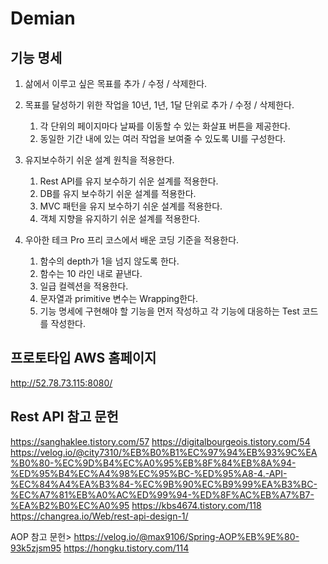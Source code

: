# Demian
## 기능 명세
1. 삶에서 이루고 싶은 목표를 추가 / 수정 / 삭제한다.

2. 목표를 달성하기 위한 작업을 10년, 1년, 1달 단위로 추가 / 수정 / 삭제한다.
    1) 각 단위의 페이지마다 날짜를 이동할 수 있는 화살표 버튼을 제공한다.
    2) 동일한 기간 내에 있는 여러 작업을 보여줄 수 있도록 UI를 구성한다.

3. 유지보수하기 쉬운 설계 원칙을 적용한다.
    1) Rest API를 유지 보수하기 쉬운 설계를 적용한다.
    2) DB를 유지 보수하기 쉬운 설계를 적용한다.
    3) MVC 패턴을 유지 보수하기 쉬운 설계를 적용한다.
    4) 객체 지향을 유지하기 쉬운 설계를 적용한다.

3. 우아한 테크 Pro 프리 코스에서 배운 코딩 기준을 적용한다.
    1) 함수의 depth가 1을 넘지 않도록 한다.
    2) 함수는 10 라인 내로 끝낸다.
    3) 일급 컬렉션을 적용한다.
    4) 문자열과 primitive 변수는 Wrapping한다.
    5) 기능 명세에 구현해야 할 기능을 먼저 작성하고 각 기능에 대응하는 Test 코드를 작성한다.


## 프로토타입 AWS 홈페이지 

http://52.78.73.115:8080/


## Rest API 참고 문헌
https://sanghaklee.tistory.com/57
https://digitalbourgeois.tistory.com/54
https://velog.io/@city7310/%EB%B0%B1%EC%97%94%EB%93%9C%EA%B0%80-%EC%9D%B4%EC%A0%95%EB%8F%84%EB%8A%94-%ED%95%B4%EC%A4%98%EC%95%BC-%ED%95%A8-4.-API-%EC%84%A4%EA%B3%84-%EC%9B%90%EC%B9%99%EA%B3%BC-%EC%A7%81%EB%A0%AC%ED%99%94-%ED%8F%AC%EB%A7%B7-%EA%B2%B0%EC%A0%95
https://kbs4674.tistory.com/118
https://changrea.io/Web/rest-api-design-1/

AOP 참고 문헌>
https://velog.io/@max9106/Spring-AOP%EB%9E%80-93k5zjsm95
https://hongku.tistory.com/114
